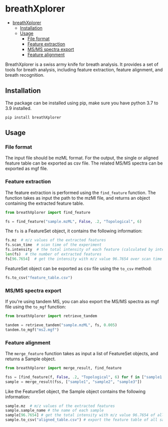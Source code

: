 # breathXplorer

<!-- TOC -->
* [breathXplorer](#breathxplorer)
  * [Installation](#installation)
  * [Usage](#usage)
    * [File format](#file-format)
    * [Feature extraction](#feature-extraction)
    * [MS/MS spectra export](#msms-spectra-export)
    * [Feature alignment](#feature-alignment)
<!-- TOC -->

BreathXplorer is a swiss army knife for breath analysis. It provides a set of tools for breath analysis, including
feature extraction, feature alignment, and breath recognition.

## Installation

The package can be installed using pip, make sure you have python 3.7 to 3.9 installed.

`pip install breathXplorer`

## Usage

### File format
The input file should be mzML format. For the output, the single or aligned feature table can be exported as csv file.
The related MS/MS spectra can be exported as mgf file.

### Feature extraction
The feature extraction is performed using the `find_feature` function. The function takes as input the path to the mzMl file,
and returns an object containing the extracted feature table.

```python
from breathXplorer import find_feature

fs = find_feature("sample.mzML", False, .2, "Topological", 6)
```

The `fs` is a FeatureSet object, it contains the following information:

```python
fs.mz  # m/z values of the extracted features
fs.scan_time  # scan time of the experiment
fs.intensity  # the total intensity of each feature (calculated by integrating the intensity over scan time)
len(fs)  # the number of extracted features
fs[96.7654]  # get the intensity with m/z value 96.7654 over scan time
```

FeatureSet object can be exported as csv file using the `to_csv` method:

```python
fs.to_csv("feature_table.csv")
```

### MS/MS spectra export
If you're using tandem MS, you can also export the MS/MS spectra as mgf file using the `to_mgf` function:

```python
from breathXplorer import retrieve_tandem

tandem = retrieve_tandem("sample.mzML", fs, 0.005)
tandem.to_mgf("ms2.mgf")
```

### Feature alignment
The `merge_feature` function takes as input a list of FeatureSet objects, and returns a Sample object.

```python
from breathXplorer import merge_result, find_feature

fss = [find_feature(f, False, .2, "Topological", 6) for f in ["sample1.mzML", "sample2.mzML", "sample3.mzML"]]
sample = merge_result(fss, ["sample1", "sample2", "sample3"])
```

Like the FeatureSet object, the Sample object contains the following information:

```python
sample.mz  # m/z values of the extracted features
sample.sample_name # the name of each sample
sample[96.7654] # get the total intensity with m/z value 96.7654 of all samples
sample.to_csv("aligned_table.csv") # export the feature table of all samples as csv file
```